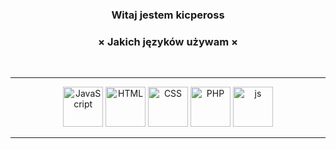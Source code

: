 
<h3 align="center">Witaj jestem kicpeross</h3>

<h3 align="center">× Jakich języków używam ×</h3>
<br />
<hr />
<p align="center">
<img draggable="false" alt="JavaScript" width="64px" src="https://imgur.com/khcbLFY.png" />
<img draggable="false" alt="HTML" width="64px" src="https://imgur.com/s3NIj4N.png" />
<img draggable="false" alt="CSS" width="64px" src="https://imgur.com/Mhf3x54.png" />
<img draggable="false" alt="PHP" width="64px" src="" />
<img draggable="false" alt="js" width="64px" src="" />
</p>
<hr />
